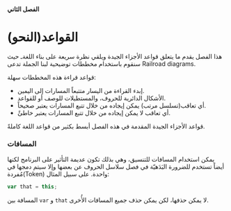 #### الفصل الثاني

# القواعد(النحو)

هذا الفصل يقدم ما يتعلق قواعد الأجزاء الجيدة ويلقي نظرة سريعة على بناء اللغةـ حيث سنقوم باستخدام مخططات توضيحية لبنا الجملة تدعى Railroad diagrams.



قواعد قراءة هذه المخططات سهلة:

- إبدء القراءة من اليسار متتبعاً المسارات إلى اليمين.
- الأشكال الدائرية للحروف، والمستطيلات للوصف أو للقواعد. 
- أي تعاقب(تسلسل مرتب) يمكن إيجاده من خلال تتبع المسارات يعتبر صحيحاً.
- أي تعاقب لا يمكن إيجاده من خلال تتبع المسارات يعتبر خاطئً.



قواعد الأجزاء الجيدة المقدمة في هذه الفصل أبسط بكثير من قواعد اللغة كاملةً.



### المسافات

يمكن استخدام المسافات للتنسيق، وهي بذلك تكون عديمة التأثير على البرنامج لكنها أيضاً تستخدم للضرورة البَدَهيّة في فصل  سلاسل الحروف عن بعضها وإلا سيتم دمجها في مُفردة(Token) واحدة. على سبيل المثال:

```javascript
var that = this;
```

المسافة بين `var` و `that` لا يمكن حذفها، لكن يمكن حذف جميع المسافات الأُخرى.







